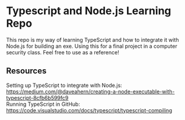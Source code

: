 # Typescript and Node.js Learning Repo

This repo is my way of learning TypeScript and how to integrate it with Node.js for building an exe. Using this for a final project in a computer security class. Feel free to use as a reference!

## Resources

Setting up TypeScript to integrate with Node.js: https://medium.com/@daveahern/creating-a-node-executable-with-typescript-8cfb6b599fc9  
Running TypeScript in GitHub: https://code.visualstudio.com/docs/typescript/typescript-compiling

